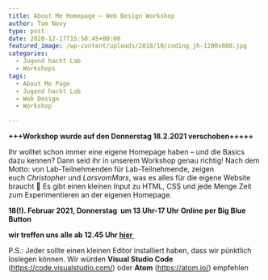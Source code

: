 ```yaml
---
title: About Me Homepage – Web Design Workshop
author: Tom Novy
type: post
date: 2020-12-17T15:58:45+00:00
featured_image: /wp-content/uploads/2018/10/coding_jh-1200x800.jpg
categories:
  - Jugend hackt Lab
  - Workshops
tags:
  - About Me Page
  - Jugend hackt Lab
  - Web Design
  - Workshop

---
```

**+++Workshop wurde auf den Donnerstag 18.2.2021 verschoben+++++**

Ihr wolltet schon immer eine eigene Homepage haben – und die Basics dazu kennen? Dann seid ihr in unserem Workshop genau richtig! Nach dem Motto: von Lab-Teilnehmenden für Lab-Teilnehmende, zeigen euch _Christopher_ und _LarsvomMars_, was es alles für die eigene Website braucht &#x1f642; Es gibt einen kleinen Input zu HTML, CSS und jede Menge Zeit zum Experimentieren an der eigenen Homepage.

**18(!). Februar 2021, Donnerstag  um 13 Uhr-17 Uhr Online per Big Blue Button**

**wir treffen uns alle ab 12.45 Uhr [hier ][1]**

P.S.: Jeder sollte einen kleinen Editor installiert haben, dass wir pünktlich loslegen können. Wir würden **Visual Studio Code** (https://code.visualstudio.com/) oder **Atom** (https://atom.io/) empfehlen

 [1]: https://bbb.ulm.dev/b/aboutme